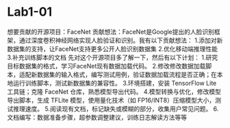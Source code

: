 # Lab1-01
想要贡献的开源项目：FaceNet
贡献想法：FaceNet是Google提出的人脸识别框架，通过深度卷积神经网络实现人脸验证和识别。我有以下贡献想法：
1.添加对新数据集的支持，让FaceNet支持更多公开人脸识别数据集
2.优化移动端推理性能
3.补充训练脚本的文档
先对这个开源项目多了解一下，然后有以下计划：
1.研究目标数据集的格式，学习FaceNet现有数据加载代码。
2.修改修改数据加载脚本，适配新数据集的输入格式，编写测试用例，验证数据加载流程是否正确；在本地运行训练脚本，测试新数据集的兼容性。
3.环境搭建，安装 TensorFlow Lite 工具链；克隆 FaceNet 仓库，熟悉模型导出代码。
4.模型转换与优化，修改模型导出脚本，生成 TFLite 模型，使用量化技术（如 FP16/INT8）压缩模型大小，测试推理速度。
5.阅读现有文档，标记缺失或模糊的部分，收集用户常见问题。
6.文档编写：数据准备步骤，超参数调整建议，训练日志解读方法等等
